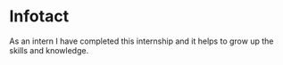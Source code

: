 # Infotact
As an intern I have completed this internship and it helps to grow up the skills and knowledge.
